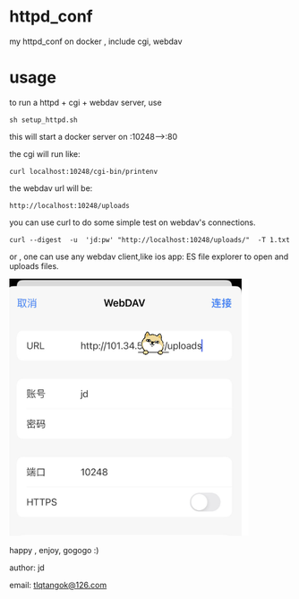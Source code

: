 # httpd_conf
my httpd_conf on docker , include cgi, webdav

# usage
to run a httpd + cgi + webdav server, use 
```
sh setup_httpd.sh

```


this will start a docker server on :10248-->:80

the cgi will run like:

```
curl localhost:10248/cgi-bin/printenv
```

the webdav url will be:
```
http://localhost:10248/uploads
```

you can use curl to do some simple test on webdav's connections.

```
curl --digest  -u  'jd:pw' "http://localhost:10248/uploads/"  -T 1.txt
```

or , one can use any webdav client,like ios app: ES file explorer to open and uploads files.

![es file explorer](./img/es.png)

happy , enjoy, gogogo :)


author: jd

email: tlqtangok@126.com

